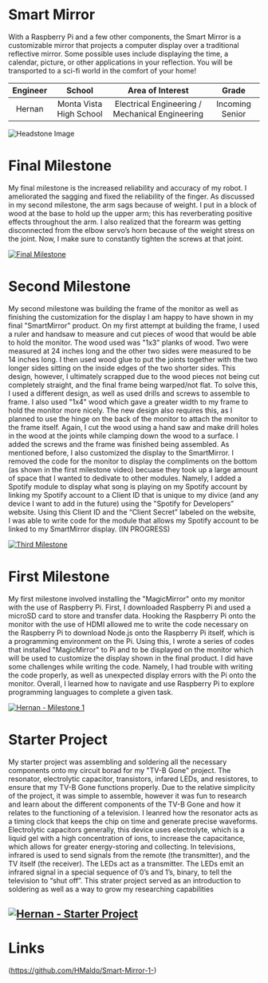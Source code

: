 ﻿# Smart Mirror
With a Raspberry Pi and a few other components, the Smart Mirror is a customizable mirror that projects a computer display over a traditional reflective mirror. Some possible uses include displaying the time, a calendar, picture, or other applications in your reflection. You will be transported to a sci-fi world in the comfort of your home!

| **Engineer** | **School** | **Area of Interest** | **Grade** |
|:--:|:--:|:--:|:--:|
| Hernan | Monta Vista High School | Electrical Engineering / Mechanical Engineering | Incoming Senior

![Headstone Image](https://lh3.googleusercontent.com/pw/AM-JKLUnSAF2nm26lXJAyxVr8qITYeqWGVrPSuqTXCVXpUVX6fuZOASAL3O3XFLi_kcNMx4NDRQF9-o0tRt4_QnpcQ4ktUAOF0YuFI0D2Xjr7sqAly_m6-HCX4aPxFv4NzdqLVSH5bULWrt9PcSdZn-rzAnI=w982-h980-no?authuser=0)
  
# Final Milestone
My final milestone is the increased reliability and accuracy of my robot. I ameliorated the sagging and fixed the reliability of the finger. As discussed in my second milestone, the arm sags because of weight. I put in a block of wood at the base to hold up the upper arm; this has reverberating positive effects throughout the arm. I also realized that the forearm was getting disconnected from the elbow servo’s horn because of the weight stress on the joint. Now, I make sure to constantly tighten the screws at that joint. 

[![Final Milestone](https://res.cloudinary.com/marcomontalbano/image/upload/v1612573869/video_to_markdown/images/youtube--F7M7imOVGug-c05b58ac6eb4c4700831b2b3070cd403.jpg )](https://www.youtube.com/watch?v=F7M7imOVGug&feature=emb_logo "Final Milestone")

# Second Milestone

My second milestone was building the frame of the monitor as well as finishing the customization for the display I am happy to have shown in my final "SmartMirror" product. On my first attempt at building the frame, I used a ruler and handsaw to measure and cut pieces of wood that would be able to hold the monitor. The wood used was "1x3" planks of wood. Two were measured at 24 inches long and the other two sides were measured to be 14 inches long. I then used wood glue to put the joints together with the two longer sides sitting on the inside edges of the two shorter sides. This design, however, I ultimately scrapped due to the wood pieces not being cut completely straight, and the final frame being warped/not flat. To solve this, I used a different design, as well as used drills and screws to assemble to frame. I also used "1x4" wood which gave a greater width to my frame to hold the monitor more nicely. The new design also requires this, as I planned to use the hinge on the back of the monitor to attach the monitor to the frame itself. Again, I cut the wood using a hand saw and make drill holes in the wood at the joints while clamping down the wood to a surface. I added the screws and the frame was finished being assembled. As mentioned before, I also customized the display to the SmartMirror. I removed the code for the monitor to display the compliments on the bottom (as shown in the first milestone video) becuase they took up a large amount of space that I wanted to dedivate to other modules. Namely, I added a Spotify module to display what song is playing on my Spotify account by linking my Spotify account to a Client ID that is unique to my divice (and any device I want to add in the future) using the "Spotify for Developers” website. Using this Client ID and the “Client Secret” labeled on the website, I was able to write code for the module that allows my Spotify account to be linked to my SmartMirror display. (IN PROGRESS)

[![Third Milestone](https://res.cloudinary.com/marcomontalbano/image/upload/v1612574014/video_to_markdown/images/youtube--y3VAmNlER5Y-c05b58ac6eb4c4700831b2b3070cd403.jpg)](https://www.youtube.com/watch?v=y3VAmNlER5Y&feature=emb_logo "Second Milestone")
# First Milestone
  

My first milestone involved installing the "MagicMirror" onto my monitor with the use of Raspberry Pi. First, I downloaded Raspberry Pi and used a microSD card to store and transfer data. Hooking the Raspberry Pi onto the monitor with the use of HDMI allowed me to write the code necessary on the Raspberry Pi to download Node.js onto the Raspberry Pi itself, which is a programming environment on the Pi. Using this, I wrote a series of codes that installed "MagicMirror" to Pi and to be displayed on the monitor which will be used to customize the display shown in the final product. I did have some challenges while writing the code. Namely, I had trouble with writing the code properly, as well as unexpected display errors with the Pi onto the monitor. Overall, I learned how to navigate and use Raspberry Pi to explore programming languages to complete a given task. 

[![Hernan - Milestone 1](https://res.cloudinary.com/marcomontalbano/image/upload/v1656088266/video_to_markdown/images/youtube--7KEaS_2JdbA-c05b58ac6eb4c4700831b2b3070cd403.jpg)](https://www.youtube.com/watch?v=7KEaS_2JdbA "Hernan - Milestone 1")

# Starter Project

My starter project was assembling and soldering all the necessary components onto my circuit borad for my "TV-B Gone" project. The resonator, electrolytic capacitor, transistors, infared LEDs, and resistores, to ensure that my TV-B Gone functions properly. Due to the relative simplicity of the project, it was simple to assemble, however it was fun to research and learn about the different components of the TV-B Gone and how it relates to the functioning of a television. I leanred how the resonator acts as a timing clock that keeps the chip on time and generate precise waveforms. Electrolytic capacitors generally, this device uses electrolyte, which is a liquid gel with a high concentration of ions, to increase the capacitance, which allows for greater energy-storing and collecting. In televisions, infrared is used to send signals from the remote (the transmitter), and the TV itself (the receiver). The LEDs act as a transmitter. The LEDs emit an infrared signal in a special sequence of 0’s and 1’s, binary,  to tell the television to “shut off”. This strater project served as an introduction to soldering as well as a way to grow my researching capabilities 

[![Hernan - Starter Project](https://res.cloudinary.com/marcomontalbano/image/upload/v1656088323/video_to_markdown/images/youtube--b6JjdCCTRH4-c05b58ac6eb4c4700831b2b3070cd403.jpg)](https://www.youtube.com/watch?v=b6JjdCCTRH4 "Hernan - Starter Project")
-----------------------------------------------------------------------------------------------------------------------------------------------------------------------
# Links
(https://github.com/HMaldo/Smart-Mirror-1-) 
